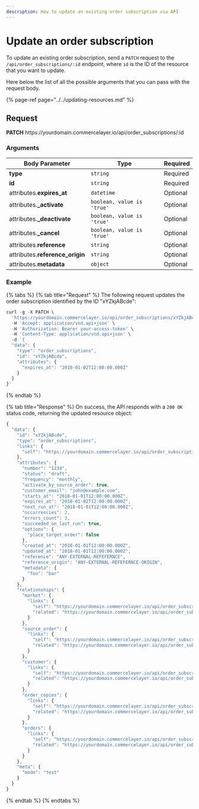 ```yaml
---
description: How to update an existing order subscription via API
---
```


# Update an order subscription

To update an existing order subscription, send a `PATCH` request to the `/api/order_subscriptions/:id` endpoint, where `id` is the ID of the resource that you want to update.

Here below the list of all the possible arguments that you can pass with the request body.

{% page-ref page="../../updating-resources.md" %}

## Request

**PATCH** https://<i></i>yourdomain.commercelayer.io/api/order_subscriptions/:id

### Arguments

| Body Parameter | Type     | Required |
| -------------- | -------- | -------- |
| **type**       | `string` | Required |
| **id**         | `string` | Required |
| attributes.**expires_at** | `datetime` | Optional |
| attributes.**_activate** | `boolean, value is 'true'` | Optional |
| attributes.**_deactivate** | `boolean, value is 'true'` | Optional |
| attributes.**_cancel** | `boolean, value is 'true'` | Optional |
| attributes.**reference** | `string` | Optional |
| attributes.**reference_origin** | `string` | Optional |
| attributes.**metadata** | `object` | Optional |

### Example

{% tabs %}
{% tab title="Request" %}
The following request updates the order subscription identified by the ID "xYZkjABcde":

```javascript
curl -g -X PATCH \
  'https://yourdomain.commercelayer.io/api/order_subscriptions/xYZkjABcde' \
  -H 'Accept: application/vnd.api+json' \
  -H 'Authorization: Bearer your-access-token' \
  -H 'Content-Type: application/vnd.api+json' \
  -d '{
  "data": {
    "type": "order_subscriptions",
    "id": "xYZkjABcde",
    "attributes": {
      "expires_at": "2018-01-02T12:00:00.000Z"
    }
  }
}'
```
{% endtab %}

{% tab title="Response" %}
On success, the API responds with a `200 OK` status code, returning the updated resource object:

```javascript
{
  "data": {
    "id": "xYZkjABcde",
    "type": "order_subscriptions",
    "links": {
      "self": "https://yourdomain.commercelayer.io/api/order_subscriptions/xYZkjABcde"
    },
    "attributes": {
      "number": "1234",
      "status": "draft",
      "frequency": "monthly",
      "activate_by_source_order": true,
      "customer_email": "john@example.com",
      "starts_at": "2018-01-01T12:00:00.000Z",
      "expires_at": "2018-01-02T12:00:00.000Z",
      "next_run_at": "2018-01-01T12:00:00.000Z",
      "occurrencies": 2,
      "errors_count": 3,
      "succeeded_on_last_run": true,
      "options": {
        "place_target_order": false
      },
      "created_at": "2018-01-01T12:00:00.000Z",
      "updated_at": "2018-01-01T12:00:00.000Z",
      "reference": "ANY-EXTERNAL-REFEFERNCE",
      "reference_origin": "ANY-EXTERNAL-REFEFERNCE-ORIGIN",
      "metadata": {
        "foo": "bar"
      }
    },
    "relationships": {
      "market": {
        "links": {
          "self": "https://yourdomain.commercelayer.io/api/order_subscriptions/xYZkjABcde/relationships/market",
          "related": "https://yourdomain.commercelayer.io/api/order_subscriptions/xYZkjABcde/market"
        }
      },
      "source_order": {
        "links": {
          "self": "https://yourdomain.commercelayer.io/api/order_subscriptions/xYZkjABcde/relationships/source_order",
          "related": "https://yourdomain.commercelayer.io/api/order_subscriptions/xYZkjABcde/source_order"
        }
      },
      "customer": {
        "links": {
          "self": "https://yourdomain.commercelayer.io/api/order_subscriptions/xYZkjABcde/relationships/customer",
          "related": "https://yourdomain.commercelayer.io/api/order_subscriptions/xYZkjABcde/customer"
        }
      },
      "order_copies": {
        "links": {
          "self": "https://yourdomain.commercelayer.io/api/order_subscriptions/xYZkjABcde/relationships/order_copies",
          "related": "https://yourdomain.commercelayer.io/api/order_subscriptions/xYZkjABcde/order_copies"
        }
      },
      "orders": {
        "links": {
          "self": "https://yourdomain.commercelayer.io/api/order_subscriptions/xYZkjABcde/relationships/orders",
          "related": "https://yourdomain.commercelayer.io/api/order_subscriptions/xYZkjABcde/orders"
        }
      }
    },
    "meta": {
      "mode": "test"
    }
  }
}
```
{% endtab %}
{% endtabs %}

